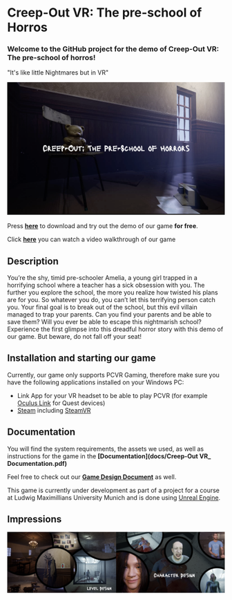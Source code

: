 # Creep-Out VR: The pre-school of Horros

### Welcome to the GitHub project for the demo of Creep-Out VR: The pre-school of horros!
"It's like little Nightmares but in VR"

![Intro_Image](docs/Intro_Image.png)

Press **[here](https://syncandshare.lrz.de/getlink/fiGBr9DgvzNa1A9wXbfQr8/Creep-Out%20Vr%20Demo.zip)** to download and try out the demo of our game **for free**.

Click **[here](docs/Creep-Out_VR_Demo_Walkthrough_Low.mp4)** you can watch a video walkthrough of our game


## Description

You’re the shy, timid pre-schooler Amelia, a young girl trapped in a horrifying school where a teacher has a sick obsession with you. The further you explore the school, the more you realize how twisted his plans are for you. So whatever you do, you can’t let this terrifying person catch you. Your final goal is to break out of the school, but this evil villain managed to trap your parents. Can you find your parents and be able to save them? Will you ever be able to escape this nightmarish school? Experience the first glimpse into this dreadful horror story with this demo of our game. But beware, do not fall off your seat!

## Installation and starting our game

Currently, our game only supports PCVR Gaming, therefore make sure you have the following applications installed on your Windows PC:
- Link App for your VR headset to be able to play PCVR (for example [Oculus Link](https://www.meta.com/de/quest/setup/) for Quest devices)
- [Steam](https://store.steampowered.com/) including [SteamVR](https://store.steampowered.com/app/250820/SteamVR/)

## Documentation

You will find the system requirements, the assets we used, as well as instructions for the game in the **[Documentation](docs/Creep-Out VR_ Documentation.pdf)**

Feel free to check out our **[Game Design Document](docs/Techdoc_Creep_Out.pdf)** as well.

This game is currently under development as part of a project for a course at Ludwig Maximillians University Munich and is done using [Unreal Engine](https://www.unrealengine.com/).


## Impressions
![Impressions](docs/Impression.png)
